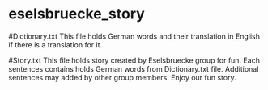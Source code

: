 # eselsbruecke_story

#Dictionary.txt
This file holds German words and their translation in English if there is a translation for it.

#Story.txt
This file holds story created by Eselsbruecke group for fun. Each sentences contains holds German words from Dictionary.txt file. Additional sentences may
added by other group members. Enjoy our fun story.

